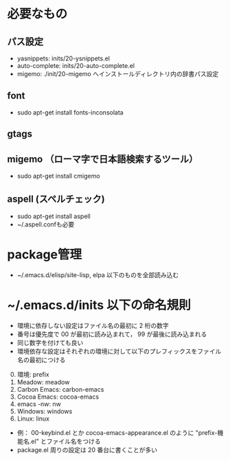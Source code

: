 <!-- -*- gfm -*- -->
# 必要なもの
## パス設定
* yasnippets: inits/20-ysnippets.el
* auto-complete: inits/20-auto-complete.el
* migemo: ./init/20-migemo へインストールディレクトリ内の辞書パス設定

## font
* sudo apt-get install fonts-inconsolata

## gtags

## migemo （ローマ字で日本語検索するツール）
* sudo apt-get install cmigemo

## aspell (スペルチェック)
* sudo apt-get install aspell
* ~/.aspell.confも必要

# package管理
* ~/.emacs.d/elisp/site-lisp, elpa 以下のものを全部読み込む

# ~/.emacs.d/inits 以下の命名規則
* 環境に依存しない設定はファイル名の最初に 2 桁の数字
* 番号は優先度で 00 が最初に読み込まれて， 99 が最後に読み込まれる
* 同じ数字を付けても良い
* 環境依存な設定はそれぞれの環境に対して以下のプレフィックスをファイル名の最初につける
0. 環境: prefix
1. Meadow: meadow
2. Carbon Emacs: carbon-emacs
3. Cocoa Emacs: cocoa-emacs
4. emacs -nw: nw
5. Windows: windows
6. Linux: linux
* 例： 00-keybind.el とか cocoa-emacs-appearance.el のように "prefix-機能名.el" とファイル名をつける
* package.el 周りの設定は 20 番台に書くことが多い
